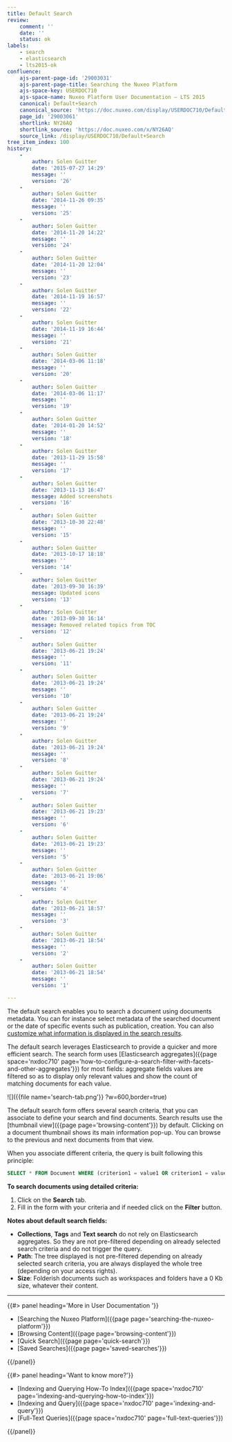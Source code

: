 ```yaml
---
title: Default Search
review:
    comment: ''
    date: ''
    status: ok
labels:
    - search
    - elasticsearch
    - lts2015-ok
confluence:
    ajs-parent-page-id: '29003031'
    ajs-parent-page-title: Searching the Nuxeo Platform
    ajs-space-key: USERDOC710
    ajs-space-name: Nuxeo Platform User Documentation — LTS 2015
    canonical: Default+Search
    canonical_source: 'https://doc.nuxeo.com/display/USERDOC710/Default+Search'
    page_id: '29003061'
    shortlink: NY26AQ
    shortlink_source: 'https://doc.nuxeo.com/x/NY26AQ'
    source_link: /display/USERDOC710/Default+Search
tree_item_index: 100
history:
    -
        author: Solen Guitter
        date: '2015-07-27 14:29'
        message: ''
        version: '26'
    -
        author: Solen Guitter
        date: '2014-11-26 09:35'
        message: ''
        version: '25'
    -
        author: Solen Guitter
        date: '2014-11-20 14:22'
        message: ''
        version: '24'
    -
        author: Solen Guitter
        date: '2014-11-20 12:04'
        message: ''
        version: '23'
    -
        author: Solen Guitter
        date: '2014-11-19 16:57'
        message: ''
        version: '22'
    -
        author: Solen Guitter
        date: '2014-11-19 16:44'
        message: ''
        version: '21'
    -
        author: Solen Guitter
        date: '2014-03-06 11:18'
        message: ''
        version: '20'
    -
        author: Solen Guitter
        date: '2014-03-06 11:17'
        message: ''
        version: '19'
    -
        author: Solen Guitter
        date: '2014-01-20 14:52'
        message: ''
        version: '18'
    -
        author: Solen Guitter
        date: '2013-11-29 15:58'
        message: ''
        version: '17'
    -
        author: Solen Guitter
        date: '2013-11-13 16:47'
        message: Added screenshots
        version: '16'
    -
        author: Solen Guitter
        date: '2013-10-30 22:48'
        message: ''
        version: '15'
    -
        author: Solen Guitter
        date: '2013-10-17 18:18'
        message: ''
        version: '14'
    -
        author: Solen Guitter
        date: '2013-09-30 16:39'
        message: Updated icons
        version: '13'
    -
        author: Solen Guitter
        date: '2013-09-30 16:14'
        message: Removed related topics from TOC
        version: '12'
    -
        author: Solen Guitter
        date: '2013-06-21 19:24'
        message: ''
        version: '11'
    -
        author: Solen Guitter
        date: '2013-06-21 19:24'
        message: ''
        version: '10'
    -
        author: Solen Guitter
        date: '2013-06-21 19:24'
        message: ''
        version: '9'
    -
        author: Solen Guitter
        date: '2013-06-21 19:24'
        message: ''
        version: '8'
    -
        author: Solen Guitter
        date: '2013-06-21 19:24'
        message: ''
        version: '7'
    -
        author: Solen Guitter
        date: '2013-06-21 19:23'
        message: ''
        version: '6'
    -
        author: Solen Guitter
        date: '2013-06-21 19:23'
        message: ''
        version: '5'
    -
        author: Solen Guitter
        date: '2013-06-21 19:06'
        message: ''
        version: '4'
    -
        author: Solen Guitter
        date: '2013-06-21 18:57'
        message: ''
        version: '3'
    -
        author: Solen Guitter
        date: '2013-06-21 18:54'
        message: ''
        version: '2'
    -
        author: Solen Guitter
        date: '2013-06-21 18:54'
        message: ''
        version: '1'

---
```

The default search enables you to search a document using documents metadata. You can for instance select metadata of the searched document or the date of specific events such as publication, creation. You can also [customize what information is displayed in the search results](#customizing-search-results).

The default search leverages Elasticsearch to provide a quicker and more efficient search. The search form uses [Elasticsearch aggregates]({{page space='nxdoc710' page='how-to-configure-a-search-filter-with-facets-and-other-aggregates'}}) for most fields: aggregate fields values are filtered so as to display only relevant values and show the count of matching documents for each value.

![]({{file name='search-tab.png'}} ?w=600,border=true)

The default search form offers several search criteria, that you can associate to define your search and find documents. Search results use the [thumbnail view]({{page page='browsing-content'}}) by default. Clicking on a document thumbnail shows its main information pop-up. You can browse to the previous and next documents from that view.

When you associate different criteria, the query is built following this principle:

```sql
SELECT * FROM Document WHERE (criterion1 = value1 OR criterion1 = value2) AND (criterion2 = valueA OR criterion2 = valueB) AND criterion 3 = something
```

**To search documents using detailed criteria:**

1.  Click on the **Search** tab.
2.  Fill in the form with your criteria and if needed click on the **Filter** button. 

**Notes about default search fields:**

*   **Collections**, **Tags** and **Text search** do not rely on Elasticsearch aggregates. So they are not pre-filtered depending on already selected search criteria and do not trigger the query.
*   **Path**: The tree displayed is not pre-filtered depending on already selected search criteria, you are always displayed the whole tree (depending on your access rights).
*   **Size**: Folderish documents such as workspaces and folders have a 0 Kb size, whatever their content.

* * *

<div class="row" data-equalizer data-equalize-on="medium"><div class="column medium-6">{{#> panel heading='More in User Documentation '}}

- [Searching the Nuxeo Platform]({{page page='searching-the-nuxeo-platform'}})
- [Browsing Content]({{page page='browsing-content'}})
- [Quick Search]({{page page='quick-search'}})
- [Saved Searches]({{page page='saved-searches'}})

{{/panel}}</div><div class="column medium-6">{{#> panel heading='Want to know more?'}}

- [Indexing and Querying How-To Index]({{page space='nxdoc710' page='indexing-and-querying-how-to-index'}})
- [Indexing and Query]({{page space='nxdoc710' page='indexing-and-query'}})
- [Full-Text Queries]({{page space='nxdoc710' page='full-text-queries'}})

{{/panel}}</div></div>
